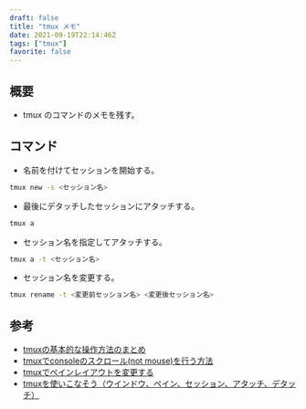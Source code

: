 ```yaml
---
draft: false
title: "tmux メモ"
date: 2021-09-19T22:14:46Z
tags: ["tmux"]
favorite: false
---
```


## 概要

- tmux のコマンドのメモを残す。

## コマンド

- 名前を付けてセッションを開始する。

```bash
tmux new -s <セッション名>
```

- 最後にデタッチしたセッションにアタッチする。

```bash
tmux a
```

- セッション名を指定してアタッチする。

```bash
tmux a -t <セッション名>
```

- セッション名を変更する。

```bash
tmux rename -t <変更前セッション名> <変更後セッション名>
```

## 参考

- [tmuxの基本的な操作方法のまとめ](tmuxの基本的な操作方法のまとめ)
- [tmuxでconsoleのスクロール(not mouse)を行う方法](https://qiita.com/sutoh/items/41ddd9bdbc9e23746c9d)
- [tmuxでペインレイアウトを変更する](https://qiita.com/tortuepin/items/1acbc7b0e749189a33b9)
- [tmuxを使いこなそう（ウインドウ、ペイン、セッション、アタッチ、デタッチ）](https://qiita.com/shoma2da/items/2e68c1e59938eb0c2f83#%E3%82%BB%E3%83%83%E3%82%B7%E3%83%A7%E3%83%B3%E3%82%92%E4%BD%BF%E3%81%84%E3%81%93%E3%81%AA%E3%81%99)
